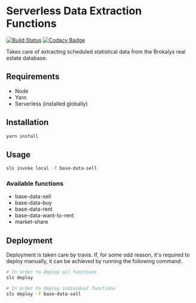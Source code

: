 # Serverless Data Extraction Functions

[![Build Status](https://travis-ci.org/brokalys/sls-data-extraction.svg?branch=master)](https://travis-ci.org/brokalys/sls-data-extraction)
[![Codacy Badge](https://api.codacy.com/project/badge/Grade/f9308c037f89411788066519c98dc43e)](https://www.codacy.com/app/brokalys/sls-data-extraction?utm_source=github.com&amp;utm_medium=referral&amp;utm_content=brokalys/sls-data-extraction&amp;utm_campaign=Badge_Grade)

Takes care of extracting scheduled statistical data from the Brokalys real estate database.

## Requirements
- Node
- Yarn
- Serverless (installed globally)

## Installation
```sh
yarn install
```

## Usage
```sh
sls invoke local -f base-data-sell
```

### Available functions
- base-data-sell
- base-data-buy
- base-data-rent
- base-data-want-to-rent
- market-share

## Deployment
Deployment is taken care by travis. If, for some odd reason, it's required to deploy manually, it can be achieved by running the following command.

```sh
# In order to deploy all functions
sls deploy

# In order to deploy individual functions
sls deploy -f base-data-sell
```
